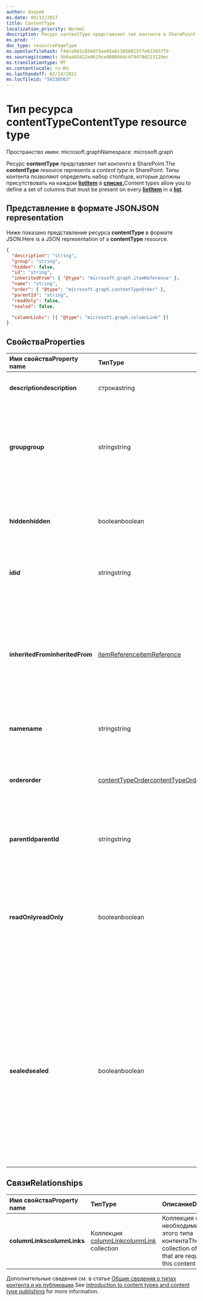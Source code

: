 ```yaml
---
author: daspek
ms.date: 09/12/2017
title: ContentType
localization_priority: Normal
description: Ресурс contentType представляет тип контента в SharePoint.
ms.prod: ''
doc_type: resourcePageType
ms.openlocfilehash: f49ce9d1c656975ee02e6c1056015f7e033d57f9
ms.sourcegitcommit: 5b0aab5422e0619ce8806664c479479d223129ec
ms.translationtype: MT
ms.contentlocale: ru-RU
ms.lasthandoff: 02/14/2021
ms.locfileid: "50238563"
---
```

# <a name="contenttype-resource-type"></a><span data-ttu-id="b132f-103">Тип ресурса contentType</span><span class="sxs-lookup"><span data-stu-id="b132f-103">ContentType resource type</span></span>

<span data-ttu-id="b132f-104">Пространство имен: microsoft.graph</span><span class="sxs-lookup"><span data-stu-id="b132f-104">Namespace: microsoft.graph</span></span>

<span data-ttu-id="b132f-105">Ресурс **contentType** представляет _тип контента_ в SharePoint.</span><span class="sxs-lookup"><span data-stu-id="b132f-105">The **contentType** resource represents a _content type_ in SharePoint.</span></span>
<span data-ttu-id="b132f-106">Типы контента позволяют определить набор столбцов, которые должны присутствовать на каждом [**listItem**][listItem] в [**списке.**][list]</span><span class="sxs-lookup"><span data-stu-id="b132f-106">Content types allow you to define a set of columns that must be present on every [**listItem**][listItem] in a [**list**][list].</span></span>

[list]: list.md
[listItem]: listitem.md

## <a name="json-representation"></a><span data-ttu-id="b132f-107">Представление в формате JSON</span><span class="sxs-lookup"><span data-stu-id="b132f-107">JSON representation</span></span>

<span data-ttu-id="b132f-108">Ниже показано представление ресурса **contentType** в формате JSON.</span><span class="sxs-lookup"><span data-stu-id="b132f-108">Here is a JSON representation of a **contentType** resource.</span></span>
<!-- {
  "blockType": "resource",
 "baseType": "microsoft.graph.entity",
 "@odata.type": "microsoft.graph.contentType" } -->

```json
{
  "description": "string",
  "group": "string",
  "hidden": false,
  "id": "string",
  "inheritedFrom": { "@type": "microsoft.graph.itemReference" },
  "name": "string",
  "order": { "@type": "microsoft.graph.contentTypeOrder" },
  "parentId": "string",
  "readOnly": false,
  "sealed": false,

  "columnLinks": [{ "@type": "microsoft.graph.columnLink" }]
}
```

## <a name="properties"></a><span data-ttu-id="b132f-109">Свойства</span><span class="sxs-lookup"><span data-stu-id="b132f-109">Properties</span></span>

| <span data-ttu-id="b132f-110">Имя свойства</span><span class="sxs-lookup"><span data-stu-id="b132f-110">Property name</span></span>     | <span data-ttu-id="b132f-111">Тип</span><span class="sxs-lookup"><span data-stu-id="b132f-111">Type</span></span>                 | <span data-ttu-id="b132f-112">Описание</span><span class="sxs-lookup"><span data-stu-id="b132f-112">Description</span></span>
|:------------------|:---------------------|:----------------------------------
| <span data-ttu-id="b132f-113">**description**</span><span class="sxs-lookup"><span data-stu-id="b132f-113">**description**</span></span>   | <span data-ttu-id="b132f-114">строка</span><span class="sxs-lookup"><span data-stu-id="b132f-114">string</span></span>               | <span data-ttu-id="b132f-115">Текст с описанием элемента.</span><span class="sxs-lookup"><span data-stu-id="b132f-115">The descriptive text for the item.</span></span>
| <span data-ttu-id="b132f-116">**group**</span><span class="sxs-lookup"><span data-stu-id="b132f-116">**group**</span></span>         | <span data-ttu-id="b132f-117">string</span><span class="sxs-lookup"><span data-stu-id="b132f-117">string</span></span>               | <span data-ttu-id="b132f-118">Имя группы, которой принадлежит этот тип контента.</span><span class="sxs-lookup"><span data-stu-id="b132f-118">The name of the group this content type belongs to.</span></span> <span data-ttu-id="b132f-119">Позволяет упорядочить связанные типы контента.</span><span class="sxs-lookup"><span data-stu-id="b132f-119">Helps organize related content types.</span></span>
| <span data-ttu-id="b132f-120">**hidden**</span><span class="sxs-lookup"><span data-stu-id="b132f-120">**hidden**</span></span>        | <span data-ttu-id="b132f-121">boolean</span><span class="sxs-lookup"><span data-stu-id="b132f-121">boolean</span></span>              | <span data-ttu-id="b132f-122">Указывает, является ли данный тип контента скрытым в меню "Создать" в списке.</span><span class="sxs-lookup"><span data-stu-id="b132f-122">Indicates whether the content type is hidden in the list's 'New' menu.</span></span>
| <span data-ttu-id="b132f-123">**id**</span><span class="sxs-lookup"><span data-stu-id="b132f-123">**id**</span></span>            | <span data-ttu-id="b132f-124">string</span><span class="sxs-lookup"><span data-stu-id="b132f-124">string</span></span>               | <span data-ttu-id="b132f-125">Уникальный идентификатор типа контента.</span><span class="sxs-lookup"><span data-stu-id="b132f-125">The unique identifier of the content type.</span></span>
| <span data-ttu-id="b132f-126">**inheritedFrom**</span><span class="sxs-lookup"><span data-stu-id="b132f-126">**inheritedFrom**</span></span> | <span data-ttu-id="b132f-127">[itemReference][]</span><span class="sxs-lookup"><span data-stu-id="b132f-127">[itemReference][]</span></span>    | <span data-ttu-id="b132f-128">Если этот тип контента унаследован от другой области (например, сайта), он будет содержать ссылку на элемент, в котором определен тип контента.</span><span class="sxs-lookup"><span data-stu-id="b132f-128">If this content type is inherited from another scope (like a site), provides a reference to the item where the content type is defined.</span></span>
| <span data-ttu-id="b132f-129">**name**</span><span class="sxs-lookup"><span data-stu-id="b132f-129">**name**</span></span>          | <span data-ttu-id="b132f-130">string</span><span class="sxs-lookup"><span data-stu-id="b132f-130">string</span></span>               | <span data-ttu-id="b132f-131">Имя типа контента.</span><span class="sxs-lookup"><span data-stu-id="b132f-131">The name of the content type.</span></span>
| <span data-ttu-id="b132f-132">**order**</span><span class="sxs-lookup"><span data-stu-id="b132f-132">**order**</span></span>         | <span data-ttu-id="b132f-133">[contentTypeOrder][]</span><span class="sxs-lookup"><span data-stu-id="b132f-133">[contentTypeOrder][]</span></span> | <span data-ttu-id="b132f-134">Указывает порядок, в котором тип контента отображается в пользовательском интерфейсе выбора.</span><span class="sxs-lookup"><span data-stu-id="b132f-134">Specifies the order in which the content type appears in the selection UI.</span></span>
| <span data-ttu-id="b132f-135">**parentId**</span><span class="sxs-lookup"><span data-stu-id="b132f-135">**parentId**</span></span>      | <span data-ttu-id="b132f-136">string</span><span class="sxs-lookup"><span data-stu-id="b132f-136">string</span></span>               | <span data-ttu-id="b132f-137">Уникальный идентификатор типа контента.</span><span class="sxs-lookup"><span data-stu-id="b132f-137">The unique identifier of the content type.</span></span>
| <span data-ttu-id="b132f-138">**readOnly**</span><span class="sxs-lookup"><span data-stu-id="b132f-138">**readOnly**</span></span>      | <span data-ttu-id="b132f-139">boolean</span><span class="sxs-lookup"><span data-stu-id="b132f-139">boolean</span></span>              | <span data-ttu-id="b132f-140">Если это свойство имеет значение `true`, вам не удастся изменить тип контента. Чтобы изменить тип контента, потребуется сначала присвоить этому свойству значение `false`.</span><span class="sxs-lookup"><span data-stu-id="b132f-140">If `true`, the content type cannot be modified unless this value is first set to `false`.</span></span>
| <span data-ttu-id="b132f-141">**sealed**</span><span class="sxs-lookup"><span data-stu-id="b132f-141">**sealed**</span></span>        | <span data-ttu-id="b132f-142">boolean</span><span class="sxs-lookup"><span data-stu-id="b132f-142">boolean</span></span>              | <span data-ttu-id="b132f-143">Если это свойство имеет значение `true`, пользователям не удастся изменить тип контента. Кроме того, вам не удастся изменить тип контента с помощью операции сдвига вниз.</span><span class="sxs-lookup"><span data-stu-id="b132f-143">If `true`, the content type cannot be modified by users or through push-down operations.</span></span> <span data-ttu-id="b132f-144">Только администраторы семейств веб-сайтов могут блокировать или разблокировать типы контента.</span><span class="sxs-lookup"><span data-stu-id="b132f-144">Only site collection administrators can seal or unseal content types.</span></span>

## <a name="relationships"></a><span data-ttu-id="b132f-145">Связи</span><span class="sxs-lookup"><span data-stu-id="b132f-145">Relationships</span></span>

| <span data-ttu-id="b132f-146">Имя свойства</span><span class="sxs-lookup"><span data-stu-id="b132f-146">Property name</span></span>   | <span data-ttu-id="b132f-147">Тип</span><span class="sxs-lookup"><span data-stu-id="b132f-147">Type</span></span>                      | <span data-ttu-id="b132f-148">Описание</span><span class="sxs-lookup"><span data-stu-id="b132f-148">Description</span></span>
|:----------------|:--------------------------|:-------------------------------
| <span data-ttu-id="b132f-149">**columnLinks**</span><span class="sxs-lookup"><span data-stu-id="b132f-149">**columnLinks**</span></span> | <span data-ttu-id="b132f-150">Коллекция [columnLink][]</span><span class="sxs-lookup"><span data-stu-id="b132f-150">[columnLink][] collection</span></span> | <span data-ttu-id="b132f-151">Коллекция столбцов, необходимых для этого типа контента</span><span class="sxs-lookup"><span data-stu-id="b132f-151">The collection of columns that are required by this content type</span></span>

<span data-ttu-id="b132f-152">Дополнительные сведения см. в статье [Общие сведения о типах контента и их публикации][contentTypeIntro].</span><span class="sxs-lookup"><span data-stu-id="b132f-152">See [Introduction to content types and content type publishing][contentTypeIntro] for more information.</span></span>

[columnLink]: columnlink.md
[contentTypeIntro]: https://support.office.com/en-us/article/Introduction-to-content-types-and-content-type-publishing-e1277a2e-a1e8-4473-9126-91a0647766e5
[itemReference]: itemreference.md
[contentTypeOrder]: contenttypeorder.md

<!-- {
  "type": "#page.annotation",
  "description": "",
  "keywords": "",
  "section": "documentation",
  "tocPath": "Resources/ContentType"
} -->

